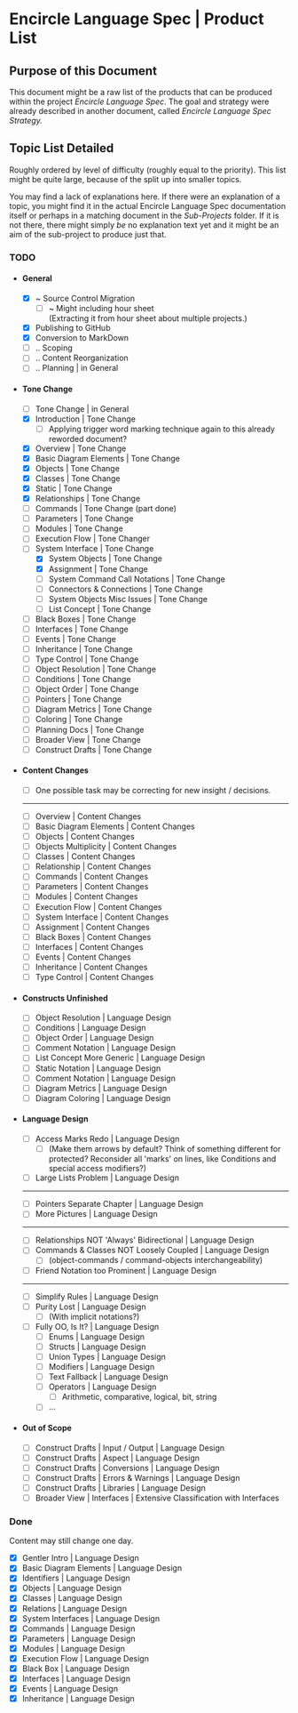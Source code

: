 ﻿Encircle Language Spec | Product List
=====================================


Purpose of this Document
------------------------

This document might be a raw list of the products that can be produced within the project *Encircle Language Spec*. The goal and strategy were already described in another document, called *Encircle Language Spec Strategy.*


Topic List Detailed
-------------------

Roughly ordered by level of difficulty (roughly equal to the priority). This list might be quite large, because of the split up into smaller topics.

You may find a lack of explanations here. If there were an explanation of a topic, you might find it in the actual Encircle Language Spec documentation itself or perhaps in a matching document in the *Sub-Projects* folder. If it is not there, there might simply *be* no explanation text yet and it might be an aim of the sub-project to produce just that.

### TODO

- #### General

    - [x] ~ Source Control Migration
        - [ ] ~ Might including hour sheet  
              (Extracting it from hour sheet about multiple projects.)
    - [x] Publishing to GitHub
    - [x] Conversion to MarkDown
    - [ ] .. Scoping
    - [ ] .. Content Reorganization
    - [ ] .. Planning | in General

- #### Tone Change

    - [ ] Tone Change | in General
    - [x] Introduction | Tone Change
        - [ ] Applying trigger word marking technique again to this already reworded document?
    - [x] Overview | Tone Change
    - [x] Basic Diagram Elements | Tone Change
    - [x] Objects | Tone Change
    - [x] Classes | Tone Change
    - [x] Static | Tone Change
    - [x] Relationships | Tone Change
    - [ ] Commands | Tone Change (part done)
    - [ ] Parameters | Tone Change
    - [ ] Modules | Tone Change
    - [ ] Execution Flow | Tone Changer
    - [ ] System Interface | Tone Change
        - [x] System Objects | Tone Change
        - [x] Assignment | Tone Change
        - [ ] System Command Call Notations | Tone Change
        - [ ] Connectors & Connections | Tone Change
        - [ ] System Objects Misc Issues | Tone Change
        - [ ] List Concept | Tone Change
    - [ ] Black Boxes | Tone Change
    - [ ] Interfaces | Tone Change
    - [ ] Events | Tone Change
    - [ ] Inheritance | Tone Change
    - [ ] Type Control | Tone Change
    - [ ] Object Resolution | Tone Change
    - [ ] Conditions | Tone Change
    - [ ] Object Order | Tone Change
    - [ ] Pointers | Tone Change
    - [ ] Diagram Metrics | Tone Change
    - [ ] Coloring | Tone Change
    - [ ] Planning Docs | Tone Change
    - [ ] Broader View | Tone Change
    - [ ] Construct Drafts | Tone Change

- #### Content Changes

    - [ ] One possible task may be correcting for new insight / decisions.
    -----
    - [ ] Overview | Content Changes
    - [ ] Basic Diagram Elements | Content Changes
    - [ ] Objects | Content Changes
    - [ ] Objects Multiplicity | Content Changes
    - [ ] Classes | Content Changes
    - [ ] Relationship | Content Changes
    - [ ] Commands | Content Changes
    - [ ] Parameters | Content Changes
    - [ ] Modules | Content Changes
    - [ ] Execution Flow | Content Changes
    - [ ] System Interface | Content Changes
    - [ ] Assignment | Content Changes
    - [ ] Black Boxes | Content Changes
    - [ ] Interfaces | Content Changes
    - [ ] Events | Content Changes
    - [ ] Inheritance | Content Changes
    - [ ] Type Control | Content Changes

- #### Constructs Unfinished

    - [ ] Object Resolution | Language Design
    - [ ] Conditions | Language Design
    - [ ] Object Order | Language Design
    - [ ] Comment Notation | Language Design
    - [ ] List Concept More Generic | Language Design
    - [ ] Static Notation | Language Design
    - [ ] Comment Notation | Language Design
    - [ ] Diagram Metrics | Language Design
    - [ ] Diagram Coloring | Language Design

- #### Language Design

    - [ ] Access Marks Redo | Language Design
        - [ ] (Make them arrows by default? Think of something different for protected? Reconsider all 'marks' on lines, like Conditions and special access modifiers?)
    - [ ] Large Lists Problem | Language Design
    -----
    - [ ] Pointers Separate Chapter | Language Design
    - [ ] More Pictures | Language Design
    -----
    - [ ] Relationships NOT 'Always' Bidirectional | Language Design
    - [ ] Commands & Classes NOT Loosely Coupled | Language Design
        - [ ] (object-commands / command-objects interchangeability)
    - [ ] Friend Notation too Prominent | Language Design
    -----
    - [ ] Simplify Rules | Language Design
    - [ ] Purity Lost | Language Design
        - [ ] (With implicit notations?)
    - [ ] Fully OO, Is It? | Language Design
        - [ ] Enums | Language Design
        - [ ] Structs | Language Design
        - [ ] Union Types | Language Design
        - [ ] Modifiers | Language Design
        - [ ] Text Fallback | Language Design
        - [ ] Operators | Language Design
            - [ ] Arithmetic, comparative, logical, bit, string
        - [ ] ...
    
- #### Out of Scope

    - [ ] Construct Drafts | Input / Output | Language Design
    - [ ] Construct Drafts | Aspect | Language Design
    - [ ] Construct Drafts | Conversions | Language Design
    - [ ] Construct Drafts | Errors & Warnings | Language Design
    - [ ] Construct Drafts | Libraries | Language Design
    - [ ] Broader View | Interfaces | Extensive Classification with Interfaces

### Done

Content may still change one day.

- [x] Gentler Intro | Language Design
- [x] Basic Diagram Elements | Language Design
- [x] Identifiers | Language Design
- [x] Objects | Language Design
- [x] Classes | Language Design
- [x] Relations | Language Design
- [x] System Interfaces | Language Design
- [x] Commands | Language Design
- [x] Parameters | Language Design
- [x] Modules | Language Design
- [x] Execution Flow | Language Design
- [x] Black Box | Language Design
- [x] Interfaces | Language Design
- [x] Events | Language Design
- [x] Inheritance | Language Design